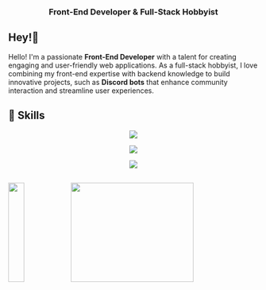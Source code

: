 <h3 align="center">Front-End Developer &amp; Full-Stack Hobbyist</h3>

## Hey!👋
Hello! I'm a passionate **Front-End Developer** with a talent for creating engaging and user-friendly web applications. As a full-stack hobbyist, I love combining my front-end expertise with backend knowledge to build innovative projects, such as **Discord bots** that enhance community interaction and streamline user experiences.


## 🚀 Skills
<p align="center">
    <a href="https://skillicons.dev">
        <img src="https://skillicons.dev/icons?i=html,css,js,ts,tailwind,sass,lua" />
    </a>
</p>
<p align="center">
    <a href="https://skillicons.dev">
        <img src="https://skillicons.dev/icons?i=nuxt,vue,react,nodejs,discord,discordjs" />
    </a>
</p>
<p align="center">
    <a href="https://skillicons.dev">
        <img src="https://skillicons.dev/icons?i=py,mysql,sqlite,sequelize" />
    </a>
</p>

##
<div style="display: flex; flex-wrap: nowrap; gap: 2;">
  <img src="https://github-readme-stats-theta-five-80.vercel.app/api/top-langs?username=G-Nith&count_private=true&layout=donut&langs_count=8&theme=github_dark_dimmed" width="25%" height="200" />
  <img src="https://i.imgur.com/3bzvn8E.png" width="70%" height="200" />
</div>
<div style="clear: both;"></div>


